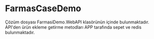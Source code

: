 # FarmasCaseDemo
Çözüm dosyası FarmasiDemo.WebAPI klasörünün içinde bulunmaktadır.
API'den ürün ekleme getirme metodları 
APP tarafında sepet ve redis bulunmaktadır.
